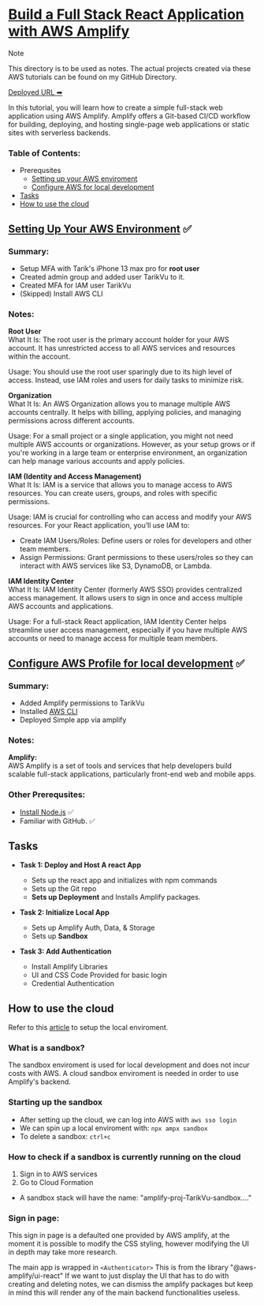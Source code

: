 # [Build a Full Stack React Application with AWS Amplify](https://aws.amazon.com/getting-started/hands-on/build-react-app-amplify-graphql/)
> [!NOTE]
> This directory is to be used as notes.  The actual projects created via these AWS tutorials can be found on my GitHub Directory.

[Deployed URL ➡](https://main.d2lb1ebjku01lx.amplifyapp.com/)

In this tutorial, you will learn how to create a simple full-stack web application using AWS Amplify. Amplify offers a Git-based CI/CD workflow for building, deploying, and hosting single-page web applications or static sites with serverless backends.


### Table of Contents:
- Prerequsites
  - [Setting up your AWS enviroment](#setup)
  - [Configure AWS for local development](#config)
- [Tasks](#tasks)
- [How to use the cloud](#cloud)    


## <a name = "setup"></a>[Setting Up Your AWS Environment](https://aws.amazon.com/getting-started/guides/setup-environment/) ✅

### Summary:
- Setup MFA with Tarik's iPhone 13 max pro for **root user**
- Created admin group and added user TarikVu to it.
- Created MFA for IAM user TarikVu
- (Skipped) Install AWS CLI
  
### Notes:
**Root User**<br>
What It Is: The root user is the primary account holder for your AWS account. It has unrestricted access to all AWS services and resources within the account.

Usage: You should use the root user sparingly due to its high level of access. Instead, use IAM roles and users for daily tasks to minimize risk.

**Organization**<br>
What It Is: An AWS Organization allows you to manage multiple AWS accounts centrally. It helps with billing, applying policies, and managing permissions across different accounts.

Usage: For a small project or a single application, you might not need multiple AWS accounts or organizations. However, as your setup grows or if you're working in a large team or enterprise environment, an organization can help manage various accounts and apply policies.

**IAM (Identity and Access Management)**<br>
What It Is: IAM is a service that allows you to manage access to AWS resources. You can create users, groups, and roles with specific permissions.

Usage: IAM is crucial for controlling who can access and modify your AWS resources. For your React application, you’ll use IAM to:
- Create IAM Users/Roles: Define users or roles for developers and other team members.
- Assign Permissions: Grant permissions to these users/roles so they can interact with AWS services like S3, DynamoDB, or Lambda.

**IAM Identity Center**<br>
What It Is: IAM Identity Center (formerly AWS SSO) provides centralized access management. It allows users to sign in once and access multiple AWS accounts and applications.<br>

Usage: For a full-stack React application, IAM Identity Center helps streamline user access management, especially if you have multiple AWS accounts or need to manage access for multiple team members.




## <a name="config"></a>[Configure AWS Profile for local development](https://docs.amplify.aws/react/start/account-setup/) ✅
### Summary:
- Added Amplify permissions to TarikVu
- Installed [AWS CLI](https://docs.aws.amazon.com/cli/latest/userguide/getting-started-install.html)
- Deployed Simple app via amplify

  
### Notes:
**Amplify:**<br>
AWS Amplify is a set of tools and services that help developers build scalable full-stack applications, particularly front-end web and mobile apps.


### Other Prerequsites:
- [Install Node.js](https://nodejs.org/en/download/package-manager) ✅
- Familiar with GitHub. ✅


## <a name="tasks"></a> Tasks
- **Task 1: Deploy and Host A react App**
  - Sets up the react app and initializes with npm commands
  - Sets up the Git repo
  - **Sets up Deployment** and Installs Amplify packages.

- **Task 2: Initialize Local App<br>**
  - Sets up Amplify Auth, Data, & Storage
  - Sets up **Sandbox**

- **Task 3: Add Authentication**
  - Install Amplify Libraries
  - UI and CSS Code Provided for basic login
  - Credential Authentication
 
## <a name="cloud"></a> How to use the cloud
Refer to this [article](https://docs.amplify.aws/react/start/account-setup/) to setup the local enviroment.
### What is a sandbox?
The sandbox enviroment is used for local development and does not incur costs with AWS.
A cloud sandbox enviroment is needed in order to use Amplify's backend.
### Starting up the sandbox
- After setting up the cloud, we can log into AWS with
``` aws sso login ```
- We can spin up a local enviroment with: 
```npx ampx sandbox```
- To delete a sandbox:
```ctrl+c```
### How to check if a sandbox is currently running on the cloud
1. Sign in to AWS services
2. Go to Cloud Formation
-   A sandbox stack will have the name: "amplify-proj-TarikVu-sandbox...."


### Sign in page:
This sign in page is a defaulted one provided by AWS amplify, at the moment it is possible to modify the CSS styling, however modifying the UI in depth may take more research.

The main app is wrapped in `<Authenticator>`  This is from the library "@aws-amplify/ui-react"
If we want to just display the UI that has to do with creating and deleting notes, we can dismiss the amplify packages but keep in mind this will render any of the main backend functionalities useless.
